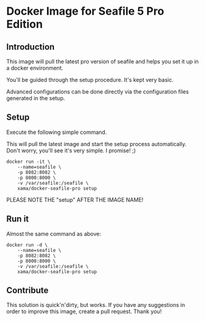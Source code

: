 # Docker Image for Seafile 5 Pro Edition

## Introduction

This image will pull the latest pro version of seafile and helps you set it up in a docker environment.

You'll be guided through the setup procedure. It's kept very basic.

Advanced configurations can be done directly via the configuration files generated in the setup.

## Setup

Execute the following simple command.

This will pull the latest image and start the setup process automatically.
Don't worry, you'll see it's very simple. I promise! ;)

```
docker run -it \
	--name=seafile \
	-p 8082:8082 \
	-p 8000:8000 \
	-v /var/seafile:/seafile \
	xama/docker-seafile-pro setup
```

PLEASE NOTE THE "setup" AFTER THE IMAGE NAME!

## Run it

Almost the same command as above:

```
docker run -d \
	--name=seafile \
	-p 8082:8082 \
	-p 8000:8000 \
	-v /var/seafile:/seafile \
	xama/docker-seafile-pro setup
```

## Contribute

This solution is quick'n'dirty, but works.
If you have any suggestions in order to improve this image, create a pull request. Thank you!
